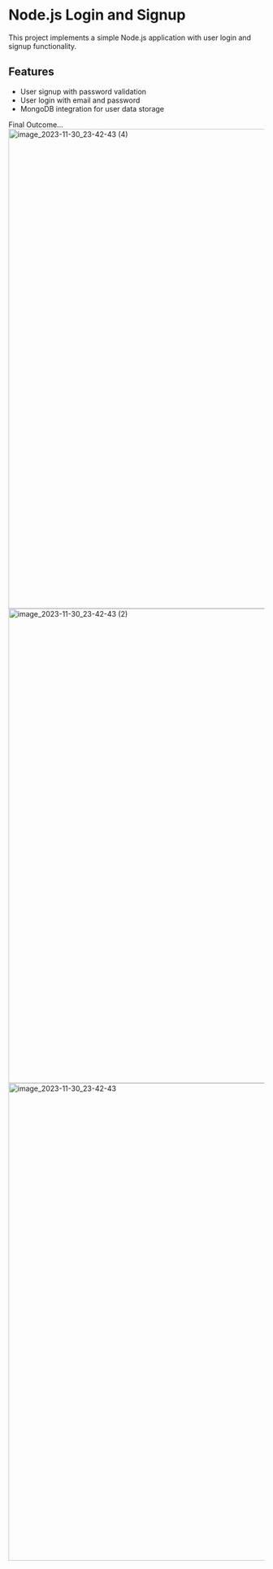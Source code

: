 # Node.js Login and Signup

This project implements a simple Node.js application with user login and signup functionality.

## Features

- User signup with password validation
- User login with email and password
- MongoDB integration for user data storage

Final Outcome...
<img width="942" alt="image_2023-11-30_23-42-43 (4)" src="https://github.com/Srikanth2810/simple-sign_up-login/assets/98140086/7b4f3fa8-fb78-4320-bec4-fc7b824e7f6e">
<img width="932" alt="image_2023-11-30_23-42-43 (2)" src="https://github.com/Srikanth2810/simple-sign_up-login/assets/98140086/b8e0ac95-299c-4459-aac7-058a6fc5d0db">
<img width="938" alt="image_2023-11-30_23-42-43" src="https://github.com/Srikanth2810/simple-sign_up-login/assets/98140086/eca2df73-dbde-419c-aedd-0e503c8ea0f0">
